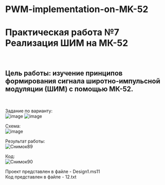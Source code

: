 # PWM-implementation-on-MK-52

<h1>Практическая работа №7<br>
Реализация ШИМ на МК-52 </h1><br>

<h2>Цель работы: изучение принципов формирования сигнала широтно-импульсной модуляции (ШИМ) с помощью МК-52. </h2><br>

Задание по варианту: <br>
![image](https://github.com/DerbiLow/PWM-implementation-on-MK-52/assets/126500303/53ca889e-6061-4a2f-9d68-72c70de72995)
![image](https://github.com/DerbiLow/PWM-implementation-on-MK-52/assets/126500303/7c715068-d643-47ba-ac06-eb2dfe60e49e) <br>

Схема: <br>
![image](https://github.com/DerbiLow/PWM-implementation-on-MK-52/assets/126500303/16879d02-3214-451c-b522-8ff6dad20579)<br>

Результат работы: <br>
![Снимок89](https://github.com/DerbiLow/PWM-implementation-on-MK-52/assets/126500303/cd4ec6b1-4af8-49fa-900a-a5296589d80c)<br>

Код: <br>
![Снимок90](https://github.com/DerbiLow/PWM-implementation-on-MK-52/assets/126500303/a1bd63e5-7586-4634-8e04-47133167a542)<br>

Проект представлен в файле - Design1.ms11<br>
Код представлен в файле - 12.txt



